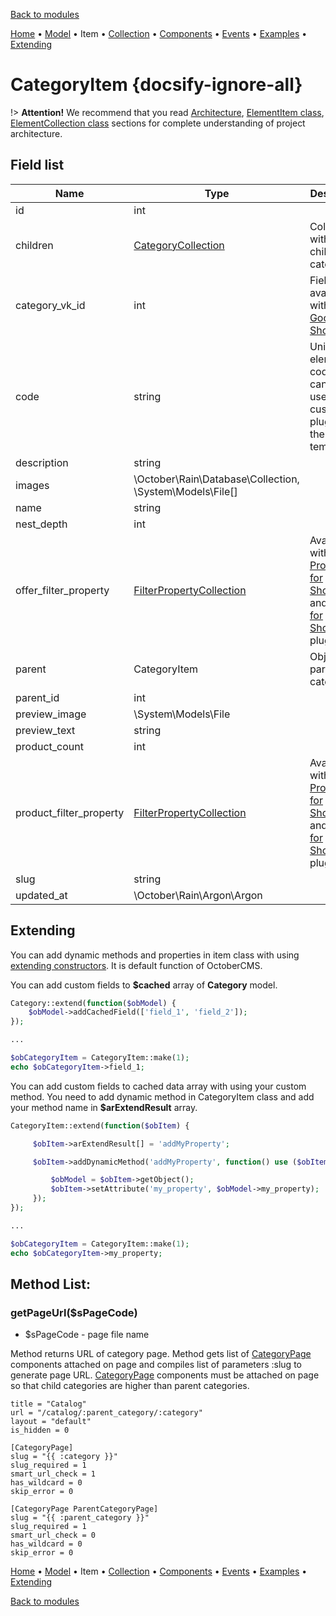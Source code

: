 [Back to modules](modules/home.md)

[Home](modules/category/home.md)
• [Model](modules/category/model/model.md)
• Item
• [Collection](modules/category/collection/collection.md)
• [Components](modules/category/component/component.md)
• [Events](modules/category/event/event.md)
• [Examples](modules/category/examples/examples.md)
• [Extending](modules/category/extending/extending.md)

# CategoryItem {docsify-ignore-all}

!> **Attention!**  We recommend that you read [Architecture](architecture/architecture), [ElementItem class](architecture/item-class/item-class.md),
[ElementCollection class](architecture/collection-class/collection-class.md) sections for complete understanding of  project architecture.

## Field list

|  Name | Type | Description |
|-------|------|--------|
|id|int|
|children|[CategoryCollection](modules/category/collection/collection.md)|Collection with **active** children category|
|category_vk_id|int|Field available with [VK Goods for Shopaholic](/plugins/home.md#vk-goods-for-shopaholic)|
|code|string|Unique element code that can be used in our custom plugins or theme templates|
|description|string|
|images|\October\Rain\Database\Collection, \System\Models\File[]|
|name|string|
|nest_depth|int|
|offer_filter_property|[FilterPropertyCollection](modules/property/collection/collection.md#filterpropertycollection)|Available with [Properties for Shopaholic](plugins/home.md#properties-for-shopaholic) and ["Filter for Shopaholic"](plugins/home.md#filter-for-shopaholic) plugins|
|parent|CategoryItem|Object of parent category|
|parent_id|int|
|preview_image|\System\Models\File|
|preview_text|string|
|product_count|int|
|product_filter_property|[FilterPropertyCollection](modules/property/collection/collection.md#filterpropertycollection)|Available with [Properties for Shopaholic](plugins/home.md#properties-for-shopaholic) and ["Filter for Shopaholic"](plugins/home.md#filter-for-shopaholic) plugins|
|slug|string|
|updated_at|\October\Rain\Argon\Argon|

## Extending

You can add dynamic methods and properties in item class with using [extending constructors](http://octobercms.com/docs/services/behaviors#constructor-extension).
It is default function of OctoberCMS.

You can add custom fields to **$cached** array of **Category** model.
```php
Category::extend(function($obModel) {
    $obModel->addCachedField(['field_1', 'field_2']);
});

...

$obCategoryItem = CategoryItem::make(1);
echo $obCategoryItem->field_1;
```

You can add custom fields to cached data array with using your custom method.
You need to add dynamic method in CategoryItem class and add your method name in **$arExtendResult** array.
```php
CategoryItem::extend(function($obItem) {

     $obItem->arExtendResult[] = 'addMyProperty';

     $obItem->addDynamicMethod('addMyProperty', function() use ($obItem) {

         $obModel = $obItem->getObject();
         $obItem->setAttribute('my_property', $obModel->my_property);
     });
});

...

$obCategoryItem = CategoryItem::make(1);
echo $obCategoryItem->my_property;
```

## Method List:

### getPageUrl($sPageCode)
  * $sPageCode - page file name

Method returns URL of category page.
Method gets list of [CategoryPage](modules/category/component/component.md#categorypage) components attached on page and compiles list of parameters :slug to generate page URL.
[CategoryPage](modules/category/component/component.md#categorypage) components must be attached on page so that child categories are higher than parent categories.

```twig
title = "Catalog"
url = "/catalog/:parent_category/:category"
layout = "default"
is_hidden = 0

[CategoryPage]
slug = "{{ :category }}"
slug_required = 1
smart_url_check = 1
has_wildcard = 0
skip_error = 0

[CategoryPage ParentCategoryPage]
slug = "{{ :parent_category }}"
slug_required = 1
smart_url_check = 0
has_wildcard = 0
skip_error = 0
```

[Home](modules/category/home.md)
• [Model](modules/category/model/model.md)
• Item
• [Collection](modules/category/collection/collection.md)
• [Components](modules/category/component/component.md)
• [Events](modules/category/event/event.md)
• [Examples](modules/category/examples/examples.md)
• [Extending](modules/category/extending/extending.md)

[Back to modules](modules/home.md)
